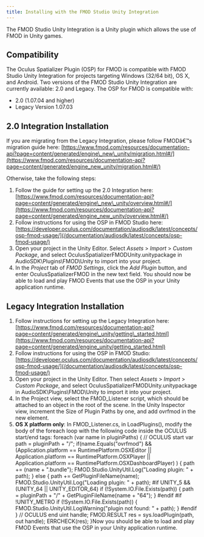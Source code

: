 ```yaml
---
title: Installing with the FMOD Studio Unity Integration
---
```

The FMOD Studio Unity Integration is a Unity plugin which allows the use of FMOD in Unity games. 

## Compatibility

The Oculus Spatializer Plugin (OSP) for FMOD is compatible with FMOD Studio Unity Integration for projects targeting Windows (32/64 bit), OS X, and Android. Two versions of the FMOD Studio Unity Integration are currently available: 2.0 and Legacy. The OSP for FMOD is compatible with:

* 2.0 (1.07.04 and higher)
* Legacy Version 1.07.03
## 2.0 Integration Installation

If you are migrating from the Legacy Integration, please follow FMODâ€™s migration guide here: [https://www.fmod.com/resources/documentation-api?page=content/generated/engine\_new\_unity/migration.html#/](https://www.fmod.com/resources/documentation-api?page=content/generated/engine_new_unity/migration.html#/)

Otherwise, take the following steps:

1. Follow the guide for setting up the 2.0 Integration here: [https://www.fmod.com/resources/documentation-api?page=content/generated/engine\_new\_unity/overview.html#/](https://www.fmod.com/resources/documentation-api?page=content/generated/engine_new_unity/overview.html#/)
2. Follow instructions for using the OSP in FMOD Studio here: [https://developer.oculus.com/documentation/audiosdk/latest/concepts/osp-fmod-usage/](/documentation/audiosdk/latest/concepts/osp-fmod-usage/)
3. Open your project in the Unity Editor. Select *Assets* > *Import* > *Custom Package*, and select OculusSpatializerFMODUnity.unitypackage in AudioSDK\Plugins\FMOD\Unity to import into your project.
4. In the *Project* tab of *FMOD Settings*, click the *Add Plugin* button, and enter OculusSpatializerFMOD in the new text field.
You should now be able to load and play FMOD Events that use the OSP in your Unity application runtime.

## Legacy Integration Installation

1. Follow instructions for setting up the Legacy Integration here: [https://www.fmod.com/resources/documentation-api?page=content/generated/engine\_unity/getting\_started.html](https://www.fmod.com/resources/documentation-api?page=content/generated/engine_unity/getting_started.html)
2. Follow instructions for using the OSP in FMOD Studio: [https://developer.oculus.com/documentation/audiosdk/latest/concepts/osp-fmod-usage/](/documentation/audiosdk/latest/concepts/osp-fmod-usage/)
3. Open your project in the Unity Editor. Then select *Assets* > *Import* > *Custom Package*, and select OculusSpatializerFMODUnity.unitypackage in AudioSDK\Plugins\FMOD\Unity to import it into your project.
4. In the Project view, select the FMOD\_Listener script, which should be attached to an object in the root of the scene. In the Unity Inspector view, increment the Size of Plugin Paths by one, and add ovrfmod in the new element.
5. **OS X platform only**: In FMOD\_Listener.cs, in LoadPlugins(), modify the body of the foreach loop with the following code inside the OCULUS start/end tags:
foreach (var name in pluginPaths) { // OCULUS start var path = pluginPath + "/"; if(name.Equals("ovrfmod") && (Application.platform == RuntimePlatform.OSXEditor || Application.platform == RuntimePlatform.OSXPlayer || Application.platform == RuntimePlatform.OSXDashboardPlayer) ) { path += (name + ".bundle"); FMOD.Studio.UnityUtil.Log("Loading plugin: " + path); } else { path += GetPluginFileName(name); FMOD.Studio.UnityUtil.Log("Loading plugin: " + path); #if UNITY\_5 && (UNITY\_64 || UNITY\_EDITOR\_64) if (!System.IO.File.Exists(path)) { path = pluginPath + "/" + GetPluginFileName(name + "64"); } #endif #if !UNITY\_METRO if (!System.IO.File.Exists(path)) { FMOD.Studio.UnityUtil.LogWarning("plugin not found: " + path); } #endif } // OCULUS end uint handle; FMOD.RESULT res = sys.loadPlugin(path, out handle); ERRCHECK(res); }Now you should be able to load and play FMOD Events that use the OSP in your Unity application runtime.

